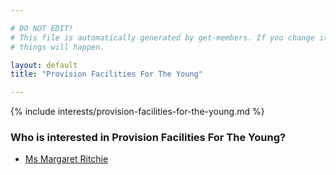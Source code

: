 ```yaml
---

# DO NOT EDIT!
# This file is automatically generated by get-members. If you change it, bad
# things will happen.

layout: default
title: "Provision Facilities For The Young"

---
```


{% include interests/provision-facilities-for-the-young.md %}

### Who is interested in Provision Facilities For The Young?


* [Ms Margaret Ritchie](/members/ms-margaret-ritchie.html)
